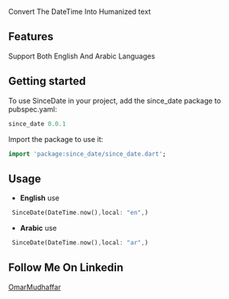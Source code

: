 <!--
This README describes the package. If you publish this package to pub.dev,
this README's contents appear on the landing page for your package.

For information about how to write a good package README, see the guide for
[writing package pages](https://dart.dev/guides/libraries/writing-package-pages).

For general information about developing packages, see the Dart guide for
[creating packages](https://dart.dev/guides/libraries/create-library-packages)
and the Flutter guide for
[developing packages and plugins](https://flutter.dev/developing-packages).
-->

Convert The DateTime Into Humanized text

## Features

Support Both English And Arabic Languages

## Getting started

To use SinceDate in your project, add the since_date package to pubspec.yaml: 
```dart
since_date 0.0.1
```

Import the package to use it:

```dart
import 'package:since_date/since_date.dart';
```

## Usage

- **English** use

```dart
 SinceDate(DateTime.now(),local: "en",)
```

- **Arabic** use

```dart
 SinceDate(DateTime.now(),local: "ar",)
```

## Follow Me On Linkedin

[OmarMudhaffar](https://www.linkedin.com/in/omarmudhaffar)